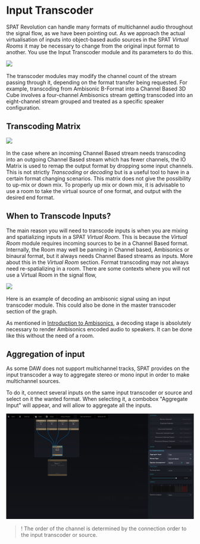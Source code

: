 # Input Transcoder

SPAT Revolution can handle many formats of multichannel audio throughout the signal flow, as we have been pointing out. As we approach the actual virtualisation of inputs into object-based audio sources in the SPAT _Virtual Rooms_ it may be necessary to change from the original input format to another. You use the Input Transcoder module and its parameters to do this.

![](https://media.githubusercontent.com/media/FLUX-SE/doc_images/main/SpatR/Education/InputTranscoding.png)


The transcoder modules may modify the channel count of the stream passing through it, depending on the format transfer being requested. For example, transcoding from Ambisonic B-Format into a Channel Based 3D Cube involves a four-channel Ambisonics stream getting transcoded into an eight-channel stream grouped and treated as a specific speaker configuration.

## Transcoding Matrix

![](https://media.githubusercontent.com/media/FLUX-SE/doc_images/main/SpatR/Setup/TranscoderMatrix.png)

In the case where an incoming Channel Based stream needs transcoding into an outgoing Channel Based stream which has fewer channels, the IO Matrix is used to remap the output format by dropping some input channels. This is not strictly _Transcoding_ or _decoding_ but is a useful tool to have in a certain format changing scenarios. This matrix does not give the possibility to up-mix or down mix. To properly up mix or down mix, it is advisable to use a room to take the virtual source of one format, and output with the desired end format.

## When to Transcode Inputs?

The main reason you will need to transcode inputs is when you are mixing and spatializing inputs in a SPAT _Virtual Room_. This is because the _Virtual Room_ module requires incoming sources to be in a Channel Based format. Internally, the Room may well be panning in Channel based, Ambisonics or binaural format, but it always needs Channel Based streams as inputs. More about this in the _Virtual Room_ section. Format transcoding may not always need re-spatializing in a room. There are some contexts where you will not use a Virtual Room in the signal flow,

![](https://media.githubusercontent.com/media/FLUX-SE/doc_images/main/SpatR/Education/TranscodingExplained.png)

Here is an example of decoding an ambisonic signal using an input transcoder module. This could also be done in the master transcoder section of the graph.

As mentioned in [Introduction to Ambisonics](Spatialisation_Technology_Scene_based_streams.md?id=introduction-to-ambisonics), a decoding stage is absolutely necessary to render Ambisonics encoded audio to speakers. It can be done like this without the need of a room.


## Aggregation of input

As some DAW does not support multichannel tracks, SPAT provides on the input transcoder a way to aggregate stereo or mono input in order to make multichannel sources.

To do it, connect several inputs on the same input transcoder or source and select on it the wanted format. When selecting it, a combobox "Aggregate Input" will appear, and will allow to aggregate all the inputs.

![Input aggregation](https://raw.githubusercontent.com/FLUX-SE/doc_images/main/SpatR/Setup/InputAggregation.png)

>! The order of the channel is determined by the connection order to the input transcoder or source.
